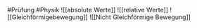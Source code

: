 #Prüfung #Physik
![[absolute Werte]]
![[relative Werte]]
![[Gleichförmigebewegung]]
![[Nicht Gleichförmige Bewegung]]